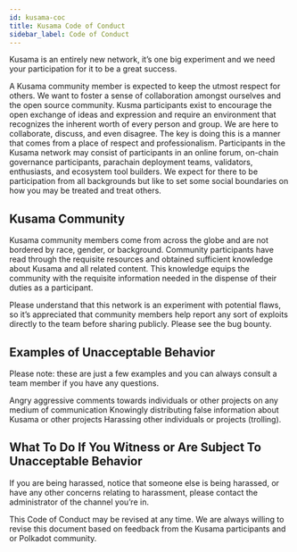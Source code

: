 ```yaml
---
id: kusama-coc
title: Kusama Code of Conduct
sidebar_label: Code of Conduct
---
```


Kusama is an entirely new network, it’s one big experiment and we need your participation for it to be a great success.

A Kusama community member is expected to keep the utmost respect for others. We want to foster a sense of collaboration amongst ourselves and the open source community. Kusma participants exist to encourage the open exchange of ideas and expression and require an environment that recognizes the inherent worth of every person and group. We are here to collaborate, discuss, and even disagree. The key is doing this is a manner that comes from a place of respect and professionalism. Participants in the Kusama network may consist of participants in an online forum, on-chain governance participants, parachain deployment teams, validators, enthusiasts, and ecosystem tool builders. We expect for there to be participation from all backgrounds but like to set some social boundaries on how you may be treated and treat others.

## Kusama Community
Kusama community members come from across the globe and are not bordered by race, gender, or background. Community participants have read through the requisite resources and obtained sufficient knowledge about Kusama and all related content. This knowledge equips the community with the requisite information needed in the dispense of their duties as a participant.

Please understand that this network is an experiment with potential flaws, so it’s appreciated that community members help report any sort of exploits directly to the team before sharing publicly. Please see the bug bounty.

## Examples of Unacceptable Behavior
Please note: these are just a few examples and you can always consult a team member if you have any questions.

Angry aggressive comments towards individuals or other projects on any medium of communication Knowingly distributing false information about Kusama or other projects Harassing other individuals or projects (trolling).

## What To Do If You Witness or Are Subject To Unacceptable Behavior
If you are being harassed, notice that someone else is being harassed, or have any other concerns relating to harassment, please contact the administrator of the channel you’re in.

This Code of Conduct may be revised at any time. We are always willing to revise this document based on feedback from the Kusama participants and or Polkadot community. 

